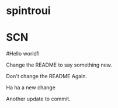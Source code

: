 # spintroui
# SCN
#Hello world1

Change the README to say something new.

Don't change the README Again.

Ha ha a new change

Another update to commit.
